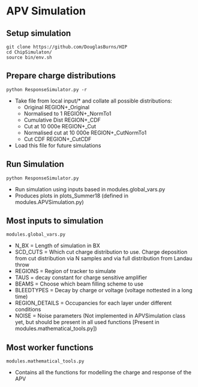 # APV Simulation

## Setup simulation
```
git clone https://github.com/DouglasBurns/HIP
cd ChipSimulaton/
source bin/env.sh
```

## Prepare charge distributions
```
python ResponseSimulator.py -r
```
- Take file from local input/* and collate all possible distributions:
  - Original REGION+_Original
  - Normalised to 1 REGION+_NormTo1
  - Cumulative Dist REGION+_CDF
  - Cut at 10 000e REGION+_Cut
  - Normalised cut at 10 000e REGION+_CutNormTo1
  - Cut CDF REGION+_CutCDF
- Load this file for future simulations

## Run Simulation
```
python ResponseSimulator.py
```
- Run simulation using inputs based in modules.global_vars.py
- Produces plots in plots_Summer18 (defined in modules.APVSimulation.py)

## Most inputs to simulation
```
modules.global_vars.py
```

- N_BX = Length of simulation in BX
- SCD_CUTS = Which cut charge distribution to use. Charge deposition from cut distribution via N samples and via full distribution from Landau throw
- REGIONS = Region of tracker to simulate
- TAUS = decay constant for charge sensitive amplifier
- BEAMS = Choose which beam filling scheme to use
- BLEEDTYPES = Decay by charge or voltage (voltage nottested in a long time)
- REGION_DETAILS = Occupancies for each layer under different conditions
- NOISE = Noise parameters (Not implemented in APVSimulation class yet, but should be present in all used functions [Present in modules.mathematical_tools.py])

## Most worker functions
```
modules.mathematical_tools.py
```
- Contains all the functions for modelling the charge and response of the APV

